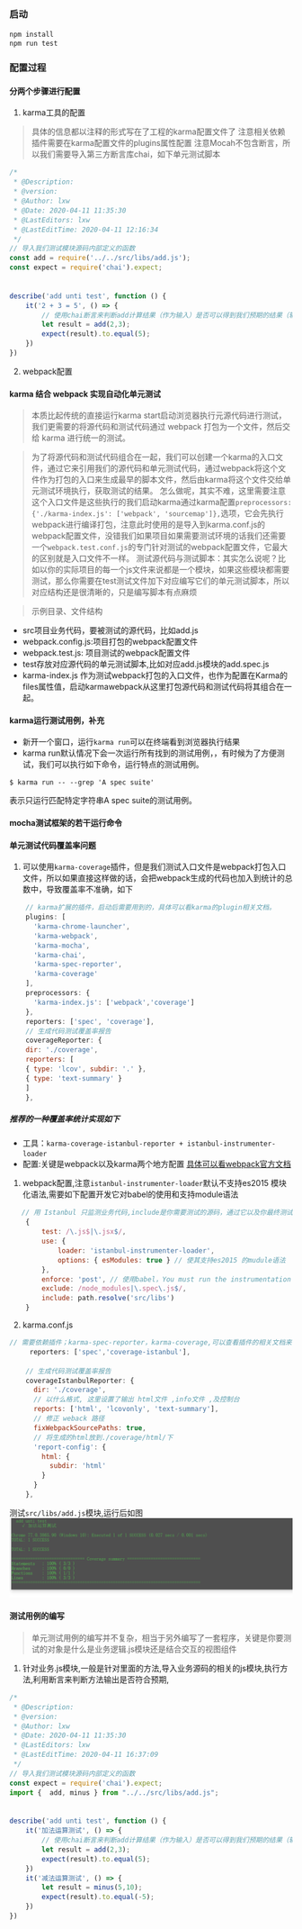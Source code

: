 <!--
 * @Description: 
 * @version: 
 * @Author: lxw
 * @Date: 2020-04-10 19:24:25
 * @LastEditors: lxw
 * @LastEditTime: 2020-04-13 00:22:35
 -->

### 启动
```
npm install
npm run test
```

### 配置过程

#### 分两个步骤进行配置

1. karma工具的配置
> 具体的信息都以注释的形式写在了工程的karma配置文件了
> 注意相关依赖插件需要在karma配置文件的plugins属性配置
> 注意Mocah不包含断言，所以我们需要导入第三方断言库chai，如下单元测试脚本
```js
/*
 * @Description: 
 * @version: 
 * @Author: lxw
 * @Date: 2020-04-11 11:35:30
 * @LastEditors: lxw
 * @LastEditTime: 2020-04-11 12:16:34
 */
// 导入我们测试模块源码内部定义的函数
const add = require('../../src/libs/add.js');
const expect = require('chai').expect;


describe('add unti test', function () {
    it('2 + 3 = 5', () => {
        // 使用chai断言来判断add计算结果（作为输入）是否可以得到我们预期的结果（输出）
        let result = add(2,3);
        expect(result).to.equal(5);
    })  
})
```

2. webpack配置

#### karma 结合 webpack 实现自动化单元测试
> 本质比起传统的直接运行karma start启动浏览器执行元源代码进行测试，我们更需要的将源代码和测试代码通过 webpack 打包为一个文件，然后交给 karma 进行统一的测试。

> 为了将源代码和测试代码组合在一起，我们可以创建一个karma的入口文件，通过它来引用我们的源代码和单元测试代码，通过webpack将这个文件作为打包的入口来生成最早的脚本文件，然后由karma将这个文件交给单元测试环境执行，获取测试的结果。 怎么做呢，其实不难，这里需要注意这个入口文件是这些执行的我们启动karma通过karma配置`preprocessors: {'./karma-index.js': ['webpack', 'sourcemap']},`选项，它会先执行webpack进行编译打包，注意此时使用的是导入到karma.conf.js的webpack配置文件，没错我们如果项目如果需要测试环境的话我们还需要一个`webpack.test.conf.js`的专门针对测试的webpack配置文件，它最大的区别就是入口文件不一样。
> 测试源代码与测试脚本：其实怎么说呢？比如以你的实际项目的每一个js文件来说都是一个模块，如果这些模块都需要测试，那么你需要在test测试文件加下对应编写它们的单元测试脚本，所以对应结构还是很清晰的，只是编写脚本有点麻烦

> 示例目录、文件结构
- src项目业务代码，要被测试的源代码，比如add.js
- webpack.config.js:项目打包的webpack配置文件
- webpack.test.js: 项目测试的webpack配置文件
- test存放对应源代码的单元测试脚本,比如对应add.js模块的add.spec.js
- karma-index.js 作为测试webpack打包的入口文件，也作为配置在Karma的files属性值，启动karmawebpack从这里打包源代码和测试代码将其组合在一起。

#### karma运行测试用例，补充
- 新开一个窗口，运行`karma run`可以在终端看到浏览器执行结果
- karma run默认情况下会一次运行所有找到的测试用例，，有时候为了方便测试，我们可以执行如下命令，运行特点的测试用例。
```
$ karma run -- --grep 'A spec suite'
```
表示只运行匹配特定字符串A spec suite的测试用例。

#### mocha测试框架的若干运行命令

#### 单元测试代码覆盖率问题
1. 可以使用`karma-coverage`插件，但是我们测试入口文件是webpack打包入口文件，所以如果直接这样做的话，会把webpack生成的代码也加入到统计的总数中，导致覆盖率不准确，如下
```js
    // karma扩展的插件，启动后需要用到的，具体可以看karma的plugin相关文档。
    plugins: [
      'karma-chrome-launcher',
      'karma-webpack',
      'karma-mocha',
      'karma-chai',
      'karma-spec-reporter',
      'karma-coverage'
    ],
    preprocessors: {
      'karma-index.js': ['webpack','coverage']
    },
    reporters: ['spec', 'coverage'],
    // 生成代码测试覆盖率报告
    coverageReporter: {
    dir: './coverage',
    reporters: [
    { type: 'lcov', subdir: '.' },
    { type: 'text-summary' }
    ]
    },
```
##### 推荐的一种覆盖率统计实现如下
- 工具：`karma-coverage-istanbul-reporter + istanbul-instrumenter-loader`
- 配置:关键是webpack以及karma两个地方配置 [具体可以看webpack官方文档](http://webpack.html.cn/loaders/istanbul-instrumenter-loader.html)
1. webpack配置,注意`istanbul-instrumenter-loader`默认不支持es2015 模块化语法,需要如下配置开发它对babel的使用和支持module语法
```js
   // 用 Istanbul 只监测业务代码,include是你需要测试的源码，通过它以及你最终测试脚本统计代码覆盖率
    {
        test: /\.js$|\.jsx$/,
        use: {
            loader: 'istanbul-instrumenter-loader',
            options: { esModules: true } // 使其支持es2015 的mudule语法
        },
        enforce: 'post', // 使用babel，You must run the instrumentation as a post step
        exclude: /node_modules|\.spec\.js$/,
        include: path.resolve('src/libs')
    }
```
2. karma.conf.js
```js
// 需要依赖插件；karma-spec-reporter，karma-coverage,可以查看插件的相关文档来了解
     reporters: ['spec','coverage-istanbul'], 

    // 生成代码测试覆盖率报告
    coverageIstanbulReporter: {
      dir: './coverage',
      // 以什么格式, 这里设置了输出 html文件 ,info文件 ,及控制台
      reports: ['html', 'lcovonly', 'text-summary'],
      // 修正 weback 路径
      fixWebpackSourcePaths: true,
      // 将生成的html放到./coverage/html/下
      'report-config': {
        html: {
          subdir: 'html'
        }
      }
    },
```
测试`src/libs/add.js`模块,运行后如图
![text](./result.png)

#### 测试用例的编写
> 单元测试用例的编写并不复杂，相当于另外编写了一套程序，关键是你要测试的对象是什么是业务逻辑.js模块还是结合交互的视图组件
1. 针对业务.js模块,一般是针对里面的方法,导入业务源码的相关的js模块,执行方法,利用断言来判断方法输出是否符合预期,
```js
/*
 * @Description: 
 * @version: 
 * @Author: lxw
 * @Date: 2020-04-11 11:35:30
 * @LastEditors: lxw
 * @LastEditTime: 2020-04-11 16:37:09
 */
// 导入我们测试模块源码内部定义的函数
const expect = require('chai').expect;
import {  add, minus } from "../../src/libs/add.js";


describe('add unti test', function () {
    it('加法运算测试', () => {
        // 使用chai断言来判断add计算结果（作为输入）是否可以得到我们预期的结果（输出）
        let result = add(2,3);
        expect(result).to.equal(5);
    })  
    it('减法运算测试', () => {
        let result = minus(5,10);
        expect(result).to.equal(-5);
    })
})
```

